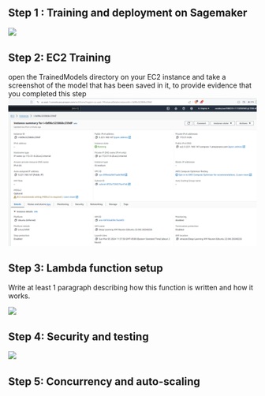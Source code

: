 

## Step 1 : Training and deployment on Sagemaker


![](screenshots/sagemaker_instance_setup.png)
## Step 2: EC2 Training


open the TrainedModels directory on your EC2 instance and take a screenshot of the model that has been saved in it, to provide evidence that you completed this step
![](screenshots/ec2_setup.png)

## Step 3: Lambda function setup


Write at least 1 paragraph describing how this function is written and how it works.

![](screenshots/lambda_function.png)

## Step 4: Security and testing

![](screenshots/iam_security.png)

## Step 5: Concurrency and auto-scaling

